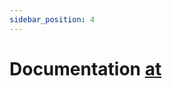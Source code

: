 ```yaml
---
sidebar_position: 4
---
```


# Documentation [at][def]

[def]: https://deno.land/x/amethyst@v4.3.4/mod.ts?s=AmethystEmbed
